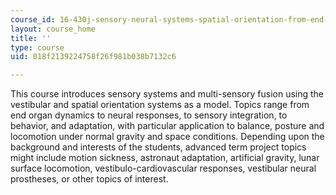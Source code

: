 ```yaml
---
course_id: 16-430j-sensory-neural-systems-spatial-orientation-from-end-organs-to-behavior-and-adaptation-spring-2012
layout: course_home
title: ''
type: course
uid: 018f2139224758f26f981b038b7132c6

---
```

This course introduces sensory systems and multi-sensory fusion using the vestibular and spatial orientation systems as a model. Topics range from end organ dynamics to neural responses, to sensory integration, to behavior, and adaptation, with particular application to balance, posture and locomotion under normal gravity and space conditions. Depending upon the background and interests of the students, advanced term project topics might include motion sickness, astronaut adaptation, artificial gravity, lunar surface locomotion, vestibulo-cardiovascular responses, vestibular neural prostheses, or other topics of interest.
